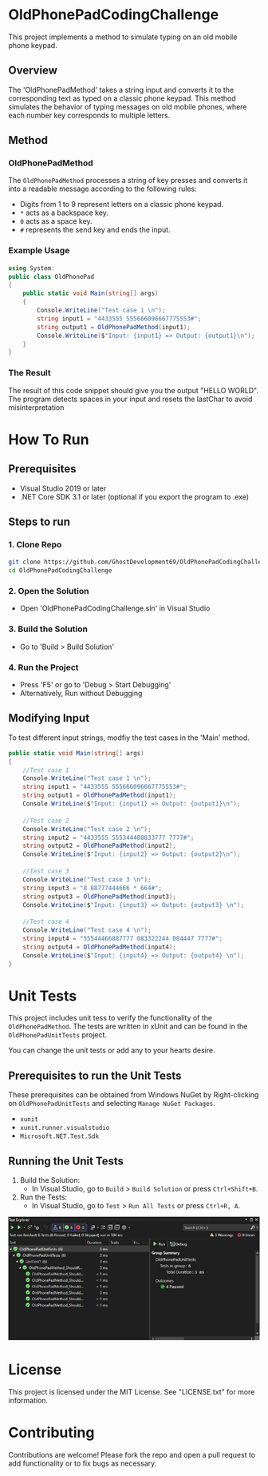 # OldPhonePadCodingChallenge
This project implements a method to simulate typing on an old mobile phone keypad.

## Overview
The 'OldPhonePadMethod' takes a string input and converts it to the corresponding text as typed on a classic phone keypad. This method simulates the behavior of typing messages on old mobile phones, where each number key corresponds to multiple letters.

## Method

### OldPhonePadMethod

The `OldPhonePadMethod` processes a string of key presses and converts it into a readable message according to the following rules:
- Digits from 1 to 9 represent letters on a classic phone keypad.
- `*` acts as a backspace key.
- `0` acts as a space key.
- `#` represents the send key and ends the input.

### Example Usage

```csharp
using System:
public class OldPhonePad
{
    public static void Main(string[] args)
    {
        Console.WriteLine("Test case 1 \n");
        string input1 = "4433555 555666096667775553#";
        string output1 = OldPhonePadMethod(input1);
        Console.WriteLine($"Input: {input1} => Output: {output1}\n");
    }
}
```
### The Result

The result of this code snippet should give you the output "HELLO WORLD". 
The program detects spaces in your input and resets the lastChar to avoid misinterpretation

# How To Run
## Prerequisites
- Visual Studio 2019 or later
- .NET Core SDK 3.1 or later (optional if you export the program to .exe)

## Steps to run
### 1. Clone Repo
```bash
git clone https://github.com/GhostDevelopment69/OldPhonePadCodingChallenge.git
cd OldPhonePadCodingChallenge
```
### 2. Open the Solution
- Open 'OldPhonePadCodingChallenge.sln' in Visual Studio

### 3. Build the Solution
- Go to 'Build > Build Solution'

### 4. Run the Project
- Press 'F5' or go to  'Debug > Start Debugging'
- Alternatively, Run without Debugging

## Modifying Input
To test different input strings, modfiy the test cases in the 'Main' method.

```csharp
public static void Main(string[] args)
{
    //Test case 1
    Console.WriteLine("Test case 1 \n");
    string input1 = "4433555 555666096667775553#";
    string output1 = OldPhonePadMethod(input1);
    Console.WriteLine($"Input: {input1} => Output: {output1}\n");

    //Test case 2
    Console.WriteLine("Test case 2 \n");
    string input2 = "4433555 555344488833777 7777#";
    string output2 = OldPhonePadMethod(input2);
    Console.WriteLine($"Input: {input2} => Output: {output2}\n");

    //Test case 3
    Console.WriteLine("Test case 3 \n");
    string input3 = "8 88777444666 * 664#";
    string output3 = OldPhonePadMethod(input3);
    Console.WriteLine($"Input: {input3} => Output: {output3} \n");

    //Test case 4
    Console.WriteLine("Test case 4 \n");
    string input4 = "55544466887777 083322244 084447 7777#";
    string output4 = OldPhonePadMethod(input4);
    Console.WriteLine($"Input: {input4} => Output: {output4} \n");
}
```

# Unit Tests
This project includes unit tess to verify the functionality of the `OldPhonePadMethod`. The tests are written in xUnit and can be found in the `OldPhonePadUnitTests` project.

You can change the unit tests or add any to your hearts desire.

## Prerequisites to run the Unit Tests
These prerequisites can be obtained from Windows NuGet by Right-clicking on `OldPhonePadUnitTests` and selecting `Manage NuGet Packages`.

- `xunit`
- `xunit.runner.visualstudio`
- `Microsoft.NET.Test.Sdk`

## Running the Unit Tests
1. Build the Solution:
   - In Visual Studio, go to `Build` > `Build Solution` or press `Ctrl+Shift+B`.
2. Run the Tests:
   - In Visual Studio, go to `Test` > `Run All Tests` or press `Ctrl+R, A`.


![Successful Unit Tests](https://github.com/GhostDevelopment69/OldPhonePadCodingChallenge/blob/master/TestSuccess.png?raw=true)
# License
This project is licensed under the MIT License. See "LICENSE.txt" for more information.

# Contributing
Contributions are welcome! Please fork the repo and open a pull request to add functionality or to fix bugs as necessary.
